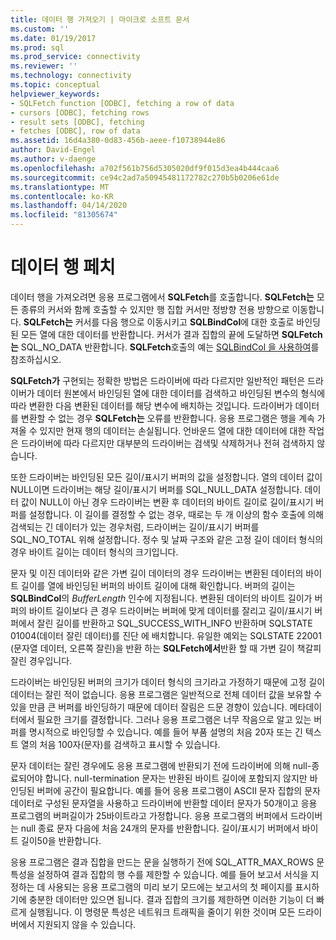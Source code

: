 ```yaml
---
title: 데이터 행 가져오기 | 마이크로 소프트 문서
ms.custom: ''
ms.date: 01/19/2017
ms.prod: sql
ms.prod_service: connectivity
ms.reviewer: ''
ms.technology: connectivity
ms.topic: conceptual
helpviewer_keywords:
- SQLFetch function [ODBC], fetching a row of data
- cursors [ODBC], fetching rows
- result sets [ODBC], fetching
- fetches [ODBC], row of data
ms.assetid: 16d4a380-0d83-456b-aeee-f10738944e86
author: David-Engel
ms.author: v-daenge
ms.openlocfilehash: a702f561b756d5305020df9f015d3ea4b444caa6
ms.sourcegitcommit: ce94c2ad7a50945481172782c270b5b0206e61de
ms.translationtype: MT
ms.contentlocale: ko-KR
ms.lasthandoff: 04/14/2020
ms.locfileid: "81305674"
---
```

# <a name="fetching-a-row-of-data"></a>데이터 행 페치
데이터 행을 가져오려면 응용 프로그램에서 **SQLFetch**를 호출합니다. **SQLFetch는** 모든 종류의 커서와 함께 호출할 수 있지만 행 집합 커서만 정방향 전용 방향으로 이동합니다. **SQLFetch는** 커서를 다음 행으로 이동시키고 **SQLBindCol**에 대한 호출로 바인딩된 모든 열에 대한 데이터를 반환합니다. 커서가 결과 집합의 끝에 도달하면 **SQLFetch는** SQL_NO_DATA 반환합니다. **SQLFetch**호출의 예는 [SQLBindCol 을 사용하여](../../../odbc/reference/develop-app/using-sqlbindcol.md)를 참조하십시오.  
  
 **SQLFetch가** 구현되는 정확한 방법은 드라이버에 따라 다르지만 일반적인 패턴은 드라이버가 데이터 원본에서 바인딩된 열에 대한 데이터를 검색하고 바인딩된 변수의 형식에 따라 변환한 다음 변환된 데이터를 해당 변수에 배치하는 것입니다. 드라이버가 데이터를 변환할 수 없는 경우 **SQLFetch는** 오류를 반환합니다. 응용 프로그램은 행을 계속 가져올 수 있지만 현재 행의 데이터는 손실됩니다. 언바운드 열에 대한 데이터에 대한 작업은 드라이버에 따라 다르지만 대부분의 드라이버는 검색및 삭제하거나 전혀 검색하지 않습니다.  
  
 또한 드라이버는 바인딩된 모든 길이/표시기 버퍼의 값을 설정합니다. 열의 데이터 값이 NULL이면 드라이버는 해당 길이/표시기 버퍼를 SQL_NULL_DATA 설정합니다. 데이터 값이 NULL이 아닌 경우 드라이버는 변환 후 데이터의 바이트 길이로 길이/표시기 버퍼를 설정합니다. 이 길이를 결정할 수 없는 경우, 때로는 두 개 이상의 함수 호출에 의해 검색되는 긴 데이터가 있는 경우처럼, 드라이버는 길이/표시기 버퍼를 SQL_NO_TOTAL 위해 설정합니다. 정수 및 날짜 구조와 같은 고정 길이 데이터 형식의 경우 바이트 길이는 데이터 형식의 크기입니다.  
  
 문자 및 이진 데이터와 같은 가변 길이 데이터의 경우 드라이버는 변환된 데이터의 바이트 길이를 열에 바인딩된 버퍼의 바이트 길이에 대해 확인합니다. 버퍼의 길이는 **SQLBindCol**의 *BufferLength* 인수에 지정됩니다. 변환된 데이터의 바이트 길이가 버퍼의 바이트 길이보다 큰 경우 드라이버는 버퍼에 맞게 데이터를 잘리고 길이/표시기 버퍼에서 잘린 길이를 반환하고 SQL_SUCCESS_WITH_INFO 반환하며 SQLSTATE 01004(데이터 잘린 데이터)를 진단 에 배치합니다. 유일한 예외는 SQLSTATE 22001 (문자열 데이터, 오른쪽 잘린)을 반환 하는 **SQLFetch에서**반환 할 때 가변 길이 책갈피 잘린 경우입니다.  
  
 드라이버는 바인딩된 버퍼의 크기가 데이터 형식의 크기라고 가정하기 때문에 고정 길이 데이터는 잘린 적이 없습니다. 응용 프로그램은 일반적으로 전체 데이터 값을 보유할 수 있을 만큼 큰 버퍼를 바인딩하기 때문에 데이터 잘림은 드문 경향이 있습니다. 메타데이터에서 필요한 크기를 결정합니다. 그러나 응용 프로그램은 너무 작음으로 알고 있는 버퍼를 명시적으로 바인딩할 수 있습니다. 예를 들어 부품 설명의 처음 20자 또는 긴 텍스트 열의 처음 100자(문자)를 검색하고 표시할 수 있습니다.  
  
 문자 데이터는 잘린 경우에도 응용 프로그램에 반환되기 전에 드라이버에 의해 null-종료되어야 합니다. null-termination 문자는 반환된 바이트 길이에 포함되지 않지만 바인딩된 버퍼에 공간이 필요합니다. 예를 들어 응용 프로그램이 ASCII 문자 집합의 문자 데이터로 구성된 문자열을 사용하고 드라이버에 반환할 데이터 문자가 50개이고 응용 프로그램의 버퍼길이가 25바이트라고 가정합니다. 응용 프로그램의 버퍼에서 드라이버는 null 종료 문자 다음에 처음 24개의 문자를 반환합니다. 길이/표시기 버퍼에서 바이트 길이50을 반환합니다.  
  
 응용 프로그램은 결과 집합을 만드는 문을 실행하기 전에 SQL_ATTR_MAX_ROWS 문 특성을 설정하여 결과 집합의 행 수를 제한할 수 있습니다. 예를 들어 보고서 서식을 지정하는 데 사용되는 응용 프로그램의 미리 보기 모드에는 보고서의 첫 페이지를 표시하기에 충분한 데이터만 있으면 됩니다. 결과 집합의 크기를 제한하면 이러한 기능이 더 빠르게 실행됩니다. 이 명령문 특성은 네트워크 트래픽을 줄이기 위한 것이며 모든 드라이버에서 지원되지 않을 수 있습니다.
